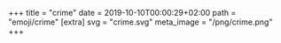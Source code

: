 +++
title = "crime"
date = 2019-10-10T00:00:29+02:00
path = "emoji/crime"
[extra]
svg = "crime.svg"
meta_image = "/png/crime.png"
+++
